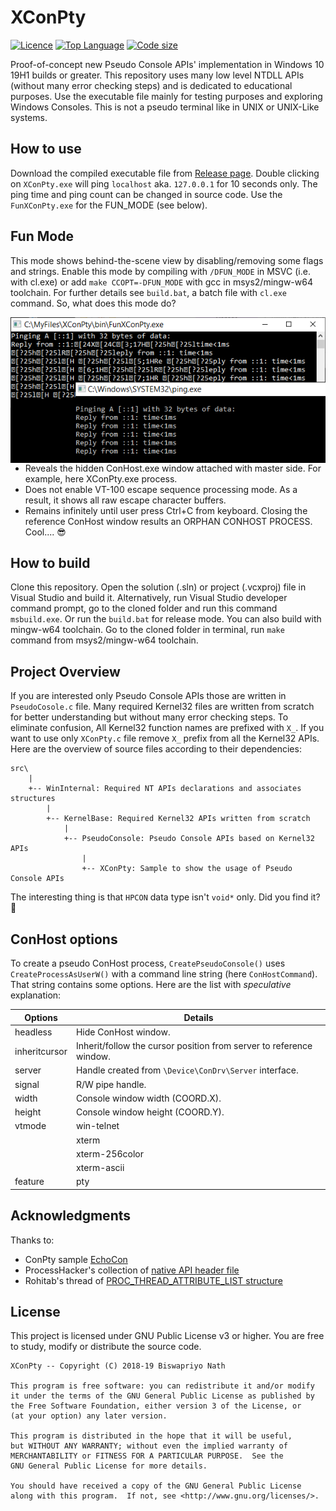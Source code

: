 # XConPty

[![Licence](https://img.shields.io/github/license/Biswa96/XConPty.svg?style=for-the-badge)](https://www.gnu.org/licenses/gpl-3.0.en.html)
[![Top Language](https://img.shields.io/github/languages/top/Biswa96/XConPty.svg?style=for-the-badge)](https://github.com/Biswa96/XConPty.git)
[![Code size](https://img.shields.io/github/languages/code-size/Biswa96/XConPty.svg?style=for-the-badge)]()

Proof-of-concept new Pseudo Console APIs' implementation in Windows 10 19H1 builds or greater. This repository uses many low level NTDLL APIs (without many error checking steps) and is dedicated to educational purposes. Use the executable file mainly for testing purposes and exploring Windows Consoles. This is not a pseudo terminal like in UNIX or UNIX-Like systems. 

## How to use

Download the compiled executable file from [Release page](https://github.com/Biswa96/XConPty/releases). Double clicking on `XConPty.exe` will ping `localhost` aka. `127.0.0.1` for 10 seconds only. The ping time and ping count can be changed in source code. Use the `FunXConPty.exe` for the FUN_MODE (see below).

## Fun Mode

This mode shows behind-the-scene view by disabling/removing some flags and strings. Enable this mode by compiling with `/DFUN_MODE` in MSVC (i.e. with cl.exe) or add `make CCOPT=-DFUN_MODE` with gcc in msys2/mingw-w64 toolchain. For further details see `build.bat`, a batch file with `cl.exe` command. So, what does this mode do? 

<img align=right src=images\Ping_Fun_Mode.PNG>

* Reveals the hidden ConHost.exe window attached with master side. 
 For example, here XConPty.exe process. 
* Does not enable VT-100 escape sequence processing mode. 
 As a result, it shows all raw escape character buffers. 
* Remains infinitely until user press Ctrl+C from keyboard. 
 Closing the reference ConHost window results
 an ORPHAN CONHOST PROCESS. Cool.... :sunglasses: 

## How to build

Clone this repository. Open the solution (.sln) or project (.vcxproj) file in Visual Studio and build it. Alternatively, run Visual Studio developer command prompt, go to the cloned folder and run this command `msbuild.exe`. Or run the `build.bat` for release mode. You can also build with mingw-w64 toolchain. Go to the cloned folder in terminal, run `make` command from msys2/mingw-w64 toolchain. 

## Project Overview

If you are interested only Pseudo Console APIs those are written in `PseudoCosole.c` file. Many required Kernel32 files are written from scratch for better understanding but without many error checking steps. To eliminate confusion, All Kernel32 function names are prefixed with `X_`. If you want to use only `XConPty.c` file remove `X_` prefix from all the Kernel32 APIs. Here are the overview of source files according to their dependencies: 

```
src\
    |
    +-- WinInternal: Required NT APIs declarations and associates structures
        |
        +-- KernelBase: Required Kernel32 APIs written from scratch
            |
            +-- PseudoConsole: Pseudo Console APIs based on Kernel32 APIs
                |
                +-- XConPty: Sample to show the usage of Pseudo Console APIs
```

The interesting thing is that `HPCON` data type isn't `void*` only. Did you find it? :mag_right: 

## ConHost options 

To create a pseudo ConHost process, `CreatePseudoConsole()` uses `CreateProcessAsUserW()` with a command line string (here `ConHostCommand`). That string contains some options. Here are the list with _speculative_ explanation: 

| Options        |  Details  |
|----------------|-----------|
| headless       | Hide ConHost window. 
| inheritcursor  | Inherit/follow the cursor position from server to reference window. 
| server         | Handle created from `\Device\ConDrv\Server` interface. 
| signal         | R/W pipe handle. 
| width          | Console window width (COORD.X). 
| height         | Console window height (COORD.Y). 
| vtmode         | win-telnet
|                | xterm
|                | xterm-256color
|                | xterm-ascii
| feature        | pty

## Acknowledgments

Thanks to:

* ConPty sample [EchoCon](https://github.com/Microsoft/console/tree/master/samples/ConPTY/EchoCon) 
* ProcessHacker's collection of [native API header file](https://github.com/processhacker/processhacker/tree/master/phnt) 
* Rohitab's thread of [PROC_THREAD_ATTRIBUTE_LIST structure](http://www.rohitab.com/discuss/topic/38601-proc-thread-attribute-list-structure-documentation/) 

## License 

This project is licensed under GNU Public License v3 or higher. You are free to study, modify or distribute the source code. 

```
XConPty -- Copyright (C) 2018-19 Biswapriyo Nath

This program is free software: you can redistribute it and/or modify
it under the terms of the GNU General Public License as published by
the Free Software Foundation, either version 3 of the License, or
(at your option) any later version.

This program is distributed in the hope that it will be useful,
but WITHOUT ANY WARRANTY; without even the implied warranty of
MERCHANTABILITY or FITNESS FOR A PARTICULAR PURPOSE.  See the
GNU General Public License for more details.

You should have received a copy of the GNU General Public License
along with this program.  If not, see <http://www.gnu.org/licenses/>.
```
